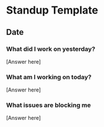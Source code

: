 # Standup Template
## Date

### What did I work on yesterday?
[Answer here]

### What am I working on today?
[Answer here]

### What issues are blocking me
[Answer here]